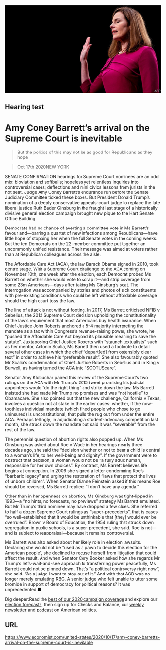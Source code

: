 ![](./images/20201017_USP501.jpg)

## Hearing test

# Amy Coney Barrett’s arrival on the Supreme Court is inevitable

> But the politics of this may not be as good for Republicans as they hope

> Oct 17th 2020NEW YORK

SENATE CONFIRMATION hearings for Supreme Court nominees are an odd mix: bloviation and softballs; hopeless yet relentless inquiries into controversial cases; deflections and mini civics lessons from jurists in the hot seat. Judge Amy Coney Barrett’s endurance run before the Senate Judiciary Committee ticked these boxes. But President Donald Trump’s nomination of a deeply conservative appeals-court judge to replace the late liberal justice Ruth Bader Ginsburg in the fraught last stage of a historically divisive general election campaign brought new pique to the Hart Senate Office Building.

Democrats had no chance of averting a committee vote in Ms Barrett’s favour and—barring a quartet of new infections among Republicans—have little hope of stopping her when the full Senate votes in the coming weeks. But the ten Democrats on the 22-member committee put together an uncommonly unified resistance. Their message was aimed at voters rather than at Republican colleagues across the aisle.

The Affordable Care Act (ACA), the law Barack Obama signed in 2010, took centre stage. With a Supreme Court challenge to the ACA coming on November 10th, one week after the election, each Democrat probed Ms Barrett on whether she would vote to scrap it—and strip coverage from some 23m Americans—days after taking Ms Ginsburg’s seat. The interrogation was accompanied by stories and photos of sick constituents with pre-existing conditions who could be left without affordable coverage should the high court toss the law.

The line of attack is not without footing. In 2017, Ms Barrett criticised NFIB v Sebelius, the 2012 Supreme Court decision upholding the constitutionality of the law’s requirement that most Americans buy health insurance. When Chief Justice John Roberts anchored a 5-4 majority interpreting the mandate as a tax within Congress’s revenue-raising power, she wrote, he “pushed the Affordable Care Act beyond its plausible meaning to save the statute”. Juxtaposing Chief Justice Roberts with “staunch textualists” such as her mentor, Antonin Scalia, Ms Barrett then used a footnote to detail several other cases in which the chief “depart[ed] from ostensibly clear text” in order to achieve his “preferable result”. She also favourably quoted Mr Scalia’s condemnation of Chief Justice Roberts in Sebelius and in King v Burwell, as having turned the ACA into “SCOTUScare”.

Senator Amy Klobuchar paired this review of the Supreme Court’s two rulings on the ACA with Mr Trump’s 2015 tweet promising his judicial appointees would “do the right thing” and strike down the law. Ms Barrett insisted she had made Mr Trump no promises and was “not hostile” to Obamacare. She also pointed out that the new challenge, California v Texas, involves a question not at stake in the earlier cases: whether, if the now-toothless individual mandate (which fined people who chose to go uninsured) is unconstitutional, that pulls the rug out from under the entire ACA. Perhaps tellingly, in adjudicating a student-advocacy competition last month, she struck down the mandate but said it was “severable” from the rest of the law.

The perennial question of abortion rights also popped up. When Ms Ginsburg was asked about Roe v Wade in her hearings nearly three decades ago, she said the “decision whether or not to bear a child is central to a woman’s life, to her well-being and dignity”. If the government were to obstruct that decision, a woman would not be “a fully adult human, responsible for her own choices”. By contrast, Ms Barrett believes life begins at conception. In 2006 she signed a letter condemning Roe’s “barbaric legacy” and urging the restoration of “laws that protect the lives of unborn children”. When Senator Dianne Feinstein asked if this means Roe should be reversed, Ms Barrett replied: “I don’t have any agenda.”

Other than in her openness on abortion, Ms Ginsburg was tight-lipped in 1993—a “no hints, no forecasts, no previews” strategy Ms Barrett emulated. But Mr Trump’s third nominee may have dropped a few clues. She referred to half a dozen Supreme Court rulings as “super-precedents”, that is cases “so well-established that it would be unthinkable that [they] would ever be overruled”. Brown v Board of Education, the 1954 ruling that struck down segregation in public schools, is a super-precedent, she said. Roe is not—and is subject to reappraisal—because it remains controversial.

Ms Barrett was also asked about her likely role in election lawsuits. Declaring she would not be “used as a pawn to decide this election for the American people”, she declined to recuse herself from litigation that could affect the result. And when Senator Cory Booker asked how she regards Mr Trump’s let’s-wait-and-see approach to transferring power peacefully, Ms Barrett could not be pinned down. That’s “a political controversy right now”, she said. “As a judge I want to stay out of it.” And with that ACB was no longer merely emulating RBG. A senior judge who felt unable to utter some bromide in support of democracy for political reasons? It was unprecedented.■

Dig deeper:Read the [best of our 2020 campaign coverage](https://www.economist.com//us-election-2020) and explore our [election forecasts](https://www.economist.com/https://projects.economist.com/us-2020-forecast/president), then sign up for Checks and Balance, our [weekly newsletter](https://www.economist.com//checksandbalance/) and [podcast](https://www.economist.com/https://play.acast.com/podcasts/2020/01/24/checks-and-balance-our-new-weekly-podcast-on-american-politics) on American politics.

## URL

https://www.economist.com/united-states/2020/10/17/amy-coney-barretts-arrival-on-the-supreme-court-is-inevitable
